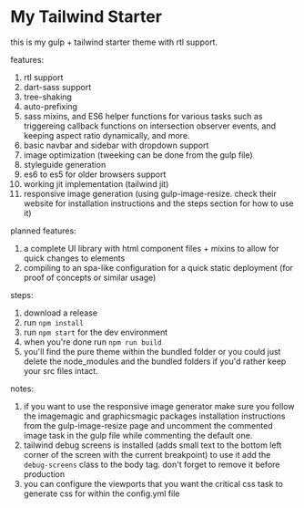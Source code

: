 # My Tailwind Starter
this is my gulp + tailwind starter theme with rtl support.

features:
1) rtl support
2) dart-sass support
3) tree-shaking
4) auto-prefixing
5) sass mixins, and ES6 helper functions for various tasks such as triggereing callback functions on intersection observer events, and keeping aspect ratio dynamically, and more.
6) basic navbar and sidebar with dropdown support
7) image optimization (tweeking can be done from the gulp file)
8) styleguide generation
9) es6 to es5 for older browsers support
10) working jit implementation (tailwind jit)
11) responsive image generation (using gulp-image-resize. check their website for installation instructions and the steps section for how to use it)

planned features:
1) a complete UI library with html component files + mixins to allow for quick changes to elements
2) compiling to an spa-like configuration for a quick static deployment (for proof of concepts or similar usage)

steps:
1) download a release
2) run `npm install`
3) run `npm start` for the dev environment
4) when you're done run `npm run build`
5) you'll find the pure theme within the bundled folder or you could just delete the node_modules and the bundled folders if you'd rather keep your src files intact.

notes:
1) if you want to use the responsive image generator make sure you follow the imagemagic and graphicsmagic packages installation instructions from the gulp-image-resize page and uncomment the commented image task in the gulp file while commenting the default one.
2) tailwind debug screens is installed (adds small text to the bottom left corner of the screen with the current breakpoint) to use it add the `debug-screens` class to the body tag. don't forget to remove it before production
3) you can configure the viewports that you want the critical css task to generate css for within the config.yml file

